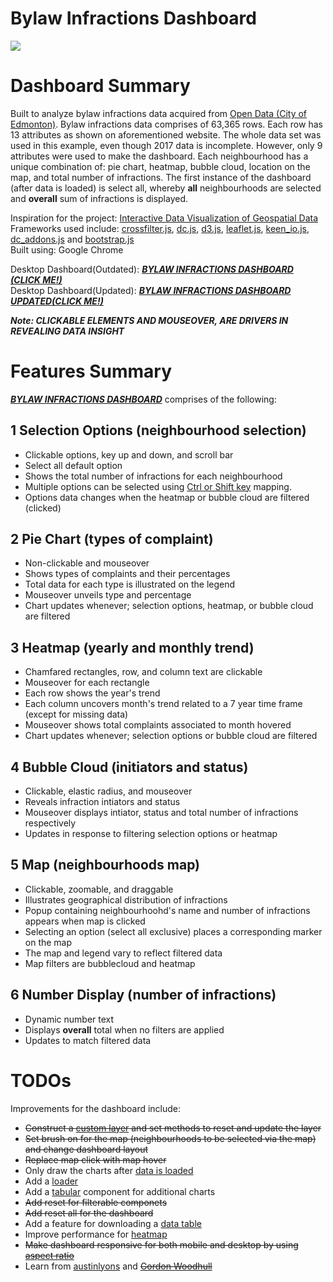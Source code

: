 # Bylaw Infractions Dashboard
![](bylaw_infractions.gif)

# Dashboard Summary
Built to analyze bylaw infractions data acquired from [Open Data (City of Edmonton)](https://data.edmonton.ca/Community-Services/Bylaw-Infractions/xgwu-c37w). Bylaw infractions data comprises of 63,365 rows. Each row has 13 attributes as shown on aforementioned website. The whole data set was used in this example, even though 2017 data is incomplete. However, only 9 attributes were used to make the dashboard. Each neighbourhood has a unique combination of: pie chart, heatmap, bubble cloud, location on the map, and total number of infractions. The first instance of the dashboard (after data is loaded) is select all, whereby **all** neighbourhoods are selected and **overall** sum of infractions is displayed.

Inspiration for the project: [Interactive Data Visualization of Geospatial Data](http://adilmoujahid.com/posts/2016/08/interactive-data-visualization-geospatial-d3-dc-leaflet-python/)<br>
Frameworks used include: [crossfilter.js](http://square.github.io/crossfilter/), [dc.js](https://dc-js.github.io/dc.js/), [d3.js](https://d3js.org/), [leaflet.js](http://leafletjs.com/), [keen_io.js](https://keen.github.io/dashboards/), [dc_addons.js](https://github.com/Intellipharm/dc-addons) and [bootstrap.js](https://getbootstrap.com/docs/3.3/javascript/)<br>
Built using: Google Chrome

Desktop Dashboard(Outdated): [*****BYLAW INFRACTIONS DASHBOARD (CLICK ME!)*****](https://mikelotis.github.io/Edmonton-Bylaw-Infractions-I/)<br>
Desktop Dashboard(Updated): [*****BYLAW INFRACTIONS DASHBOARD UPDATED(CLICK ME!)*****](https://mikelotis.github.io/Edmonton-Bylaw-Infractions-Updated/)

***Note: CLICKABLE ELEMENTS AND MOUSEOVER, ARE DRIVERS IN REVEALING DATA INSIGHT***

# Features Summary
 [***BYLAW INFRACTIONS DASHBOARD***](https://mikelotis.github.io/Edmonton-Bylaw-Infractions-I/) comprises of the following:
## 1 Selection Options (neighbourhood selection)
* Clickable options, key up and down, and scroll bar
* Select all default option
* Shows the total number of infractions for each neighbourhood
* Multiple options can be selected using [Ctrl or Shift key](https://www.discoverskills.com/select-multiple-files-ctrl-shift-keys/) mapping.
* Options data changes when the heatmap or bubble cloud are filtered (clicked)
## 2 Pie Chart (types of complaint)
* Non-clickable and mouseover
* Shows types of complaints and their percentages
* Total data for each type is illustrated on the legend
* Mouseover unveils type and percentage
* Chart updates whenever; selection options, heatmap, or bubble cloud are filtered 
## 3 Heatmap (yearly and monthly trend)
* Chamfared rectangles, row, and column text are clickable 
* Mouseover for each rectangle
* Each row shows the year's trend 
* Each column uncovers month's trend related to a 7 year time frame (except for missing data)
* Mouseover shows total complaints associated to month hovered
* Chart updates whenever; selection options or bubble cloud are filtered
## 4 Bubble Cloud (initiators and status)
* Clickable, elastic radius, and mouseover
* Reveals infraction intiators and status 
* Mouseover displays intiator, status and total number of infractions respectively
* Updates in response to filtering selection options or heatmap
## 5 Map (neighbourhoods map)
* Clickable, zoomable, and draggable
* Illustrates geographical distribution of infractions 
* Popup containing neighbourhoohd's name and number of infractions appears when map is clicked
* Selecting an option (select all exclusive) places a corresponding marker on the map
* The map and legend vary to reflect filtered data 
* Map filters are bubblecloud and heatmap 
## 6 Number Display (number of infractions)
* Dynamic number text
* Displays **overall** total when no filters are applied
* Updates to match filtered data
# TODOs
Improvements for the dashboard include:
* ~~Construct a [custom layer](http://leafletjs.com/examples/extending/extending-2-layers.html) and set methods to reset and update the layer~~
* ~~Set brush on for the map (neighbourhoods to be selected via the map) and change dashboard layout~~
* ~~Replace map click with map hover~~
* Only draw the charts after [data is loaded](http://adilmoujahid.com/posts/2016/08/interactive-data-visualization-geospatial-d3-dc-leaflet-python/)
* Add a [loader](https://www.w3schools.com/howto/howto_css_loader.asp)
* Add a [tabular](https://keen.github.io/dashboards/examples/connected-devices/) component for additional charts
* ~~Add reset for filterable componets~~
* ~~Add reset all for the dashboard~~
* Add a feature for downloading a [data table](http://dc-js.github.io/dc.js/examples/download-table.html)
* Improve performance for [heatmap](http://dc-js.github.io/dc.js/examples/heatmap-filtering.html)
* ~~Make dashboard responsive for both mobile and desktop by using [aspect ratio](https://blog.webkid.io/responsive-chart-usability-d3/)~~
* Learn from [austinlyons](https://github.com/austinlyons/dcjs-leaflet-untappd) and ~~[Gordon Woodhull](http://bl.ocks.org/gordonwoodhull/c506b130f17cd77a015b2b229ecb4f22)~~

